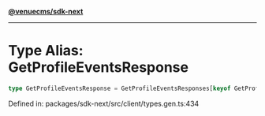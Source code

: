 [**@venuecms/sdk-next**](../Index.md)

***

# Type Alias: GetProfileEventsResponse

```ts
type GetProfileEventsResponse = GetProfileEventsResponses[keyof GetProfileEventsResponses];
```

Defined in: packages/sdk-next/src/client/types.gen.ts:434
